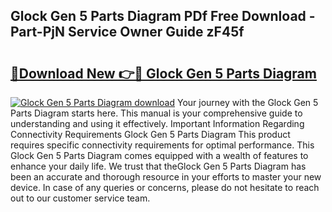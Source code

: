 ## Glock Gen 5 Parts Diagram PDf Free Download - Part-PjN Service Owner Guide zF45f

# <h2><a href="http://dfm6jz.blite.top/?on=Glock+Gen+5+Parts+Diagram">🔗Download New 👉🔴 Glock Gen 5 Parts Diagram</a></h2>

[![Glock Gen 5 Parts Diagram download](https://i.imgur.com/lujVjoI.png)](http://dfm6jz.blite.top/?on=Glock+Gen+5+Parts+Diagram)
Your journey with the Glock Gen 5 Parts Diagram starts here. This manual is your comprehensive guide to understanding and using it effectively. Important Information Regarding Connectivity Requirements Glock Gen 5 Parts Diagram This product requires specific connectivity requirements for optimal performance. This Glock Gen 5 Parts Diagram comes equipped with a wealth of features to enhance your daily life. We trust that theGlock Gen 5 Parts Diagram has been an accurate and thorough resource in your efforts to master your new device. In case of any queries or concerns, please do not hesitate to reach out to our customer service team.

